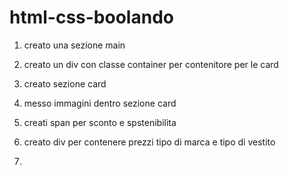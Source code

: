 html-css-boolando
===


1. creato una sezione main

2. creato un div con classe container per contenitore per le card

3. creato sezione card

4. messo immagini dentro sezione card

5. creati span per sconto e spstenibilita

6. creato div per contenere prezzi tipo di marca e tipo di vestito

7. 